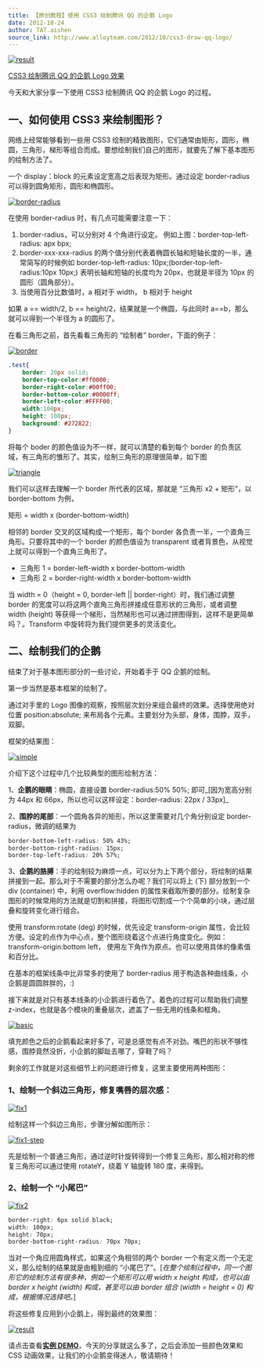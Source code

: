 ```yaml
---
title: 【原创教程】使用 CSS3 绘制腾讯 QQ 的企鹅 Logo
date: 2012-10-24
author: TAT.aishen
source_link: http://www.alloyteam.com/2012/10/css3-draw-qq-logo/
---
```


[![](http://www.alloyteam.com/wp-content/uploads/2012/10/result.png "result")](http://download.alloyteam.com/demo/css3-tencent-qq-logo-basic/ "点击查看 Demo")

[CSS3 绘制腾讯 QQ 的企鹅 Logo 效果](http://www.alloyteam.com/wp-content/demos/css3-tencent-qq-logo-basic/ "点击查看 Demo")

今天和大家分享一下使用 CSS3 绘制腾讯 QQ 的企鹅 Logo 的过程。

## 一、如何使用 CSS3 来绘制图形？

网络上经常能够看到一些用 CSS3 绘制的精致图形，它们通常由矩形，圆形，椭圆，三角形，梯形等组合而成。要想绘制我们自己的图形，就要先了解下基本图形的绘制方法了。

一个 display：block 的元素设定宽高之后表现为矩形。通过设定 border-radius 可以得到圆角矩形，圆形和椭圆形。

[![](http://www.alloyteam.com/wp-content/uploads/2012/10/border-radius.png "border-radius")](http://www.alloyteam.com/wp-content/uploads/2012/10/border-radius.png)

在使用 border-radius 时，有几点可能需要注意一下：

1.  border-radius，可以分别对 4 个角进行设定。 例如上图：border-top-left-radius: apx bpx;
2.  border-xxx-xxx-radius 的两个值分别代表着椭圆长轴和短轴长度的一半，通常简写的时候例如 border-top-left-radius: 10px;(border-top-left-radius:10px 10px;) 表明长轴和短轴的长度均为 20px，也就是半径为 10px 的圆形（圆角部分）。
3.  当使用百分比数值时，a 相对于 width， b 相对于 height

如果 a == width/2, b == height/2，结果就是一个椭圆，与此同时 a==b，那么就可以得到一个半径为 a 的圆形了。

在看三角形之前，首先看看三角形的 “绘制者” border，下面的例子：

[![](http://www.alloyteam.com/wp-content/uploads/2012/10/border.png "border")](http://www.alloyteam.com/wp-content/uploads/2012/10/border.png)

```css
.test{
	border: 20px solid;
	border-top-color:#ff0000;
	border-right-color:#00ff00;
	border-bottom-color:#0000ff;
	border-left-color:#FFFF00;
	width:100px;
	height: 100px;
	background: #272822;
}
```

将每个 boder 的颜色值设为不一样，就可以清楚的看到每个 border 的负责区域，有三角形的雏形了。其实，绘制三角形的原理很简单，如下图

[![](http://www.alloyteam.com/wp-content/uploads/2012/10/triangle.png "triangle")](http://www.alloyteam.com/wp-content/uploads/2012/10/triangle.png)

我们可以这样去理解一个 border 所代表的区域，那就是 “三角形 x2 + 矩形”，以 border-bottom 为例，

矩形 = width x (border-bottom-width)

相邻的 border 交叉的区域构成一个矩形，每个 border 各负责一半，一个直角三角形。只要将其中的一个 border 的颜色值设为 transparent 或者背景色，从视觉上就可以得到一个直角三角形了。

-   三角形 1 = border-left-width x border-bottom-width
-   三角形 2 = border-right-width x border-bottom-width

当 width = 0（height = 0, border-left || border-right）时，我们通过调整 border 的宽度可以将这两个直角三角形拼接成任意形状的三角形，或者调整 width (height) 等获得一个梯形，当然梯形也可以通过拼图得到，这样不是更简单吗？。Transform 中旋转将为我们提供更多的灵活变化。

## 二、绘制我们的企鹅

结束了对于基本图形部分的一些讨论，开始着手于 QQ 企鹅的绘制。

第一步当然是基本框架的绘制了。

通过对手里的 Logo 图像的观察，按照层次划分来组合最终的效果。选择使用绝对位置 position:absolute; 来布局各个元素。主要划分为头部，身体，围脖，双手，双脚。

框架的结果图：

[![](http://www.alloyteam.com/wp-content/uploads/2012/10/simple.png "simple")](http://www.alloyteam.com/wp-content/uploads/2012/10/simple.png)

介绍下这个过程中几个比较典型的图形绘制方法：

1、**企鹅的眼睛**：椭圆，直接设置 border-radius:50% 50%; 即可_\[因为宽高分别为 44px 和 66px，所以也可以这样设定：border-radius: 22px / 33px]_

2、**围脖的尾部**：一个圆角各异的矩形，所以这里需要对几个角分别设定 border-radius，微调的结果为

```css
border-bottom-left-radius: 50% 43%;
border-bottom-right-radius: 15px;
border-top-left-radius: 20% 57%;
```

3、**企鹅的胳膊**：手的绘制较为麻烦一点，可以分为上下两个部分，将绘制的结果拼接到一起。那么对于不需要的部分怎么办呢？我们可以将上 (下) 部分放到一个 div (container) 中，利用 overflow:hidden 的属性来截取所要的部分。绘制复杂图形的时候常用的方法就是切割和拼接，将图形切割成一个个简单的小块，通过层叠和旋转变化进行组合。

使用 transform:rotate (deg) 的时候，优先设定 transform-origin 属性，会比较方便。设定的点作为中心点，整个图形绕着这个点进行角度变化。例如：transform-origin:bottom left， 使用左下角作为原点。也可以使用具体的像素值和百分比。

在基本的框架线条中比非常多的使用了 border-radius 用于构造各种曲线条，小企鹅是圆圆胖胖的，:)

接下来就是对只有基本线条的小企鹅进行着色了。着色的过程可以帮助我们调整 z-index，也就是各个模块的重叠层次，遮盖了一些无用的线条和框角。

[![](http://www.alloyteam.com/wp-content/uploads/2012/10/basic.png "basic")](http://www.alloyteam.com/wp-content/uploads/2012/10/basic.png)

填充颜色之后的企鹅看起来好多了，可是总感觉有点不对劲。嘴巴的形状不够性感，围脖竟然没折，小企鹅的脚趾去哪了，穿鞋了吗？

剩余的工作就是对这些细节上的问题进行修复，这里主要使用两种图形：

### 1、绘制一个斜边三角形，修复嘴唇的层次感：

[![](http://www.alloyteam.com/wp-content/uploads/2012/10/fix1.png "fix1")](http://www.alloyteam.com/wp-content/uploads/2012/10/fix1.png)

绘制这样一个斜边三角形，步骤分解如图所示：

[![](http://www.alloyteam.com/wp-content/uploads/2012/10/fix1-step.png "fix1-step")](http://www.alloyteam.com/wp-content/uploads/2012/10/fix1-step.png)

先是绘制一个普通三角形，通过逆时针旋转得到一个修复三角形，那么相对称的修复三角形可以通过使用 rotateY，绕着 Y 轴旋转 180 度，来得到。

### 2、绘制一个 “小尾巴”

[![](http://www.alloyteam.com/wp-content/uploads/2012/10/fix2.png "fix2")](http://www.alloyteam.com/wp-content/uploads/2012/10/fix2.png)

```css
border-right: 6px solid black;
width: 100px;
height: 70px;
border-bottom-right-radius: 70px 70px;
```

当对一个角应用圆角样式，如果这个角相邻的两个 border 一个有定义而一个无定义，那么绘制的结果就是由粗到细的 “小尾巴了”。\[_在整个绘制过程中，同一个图形它的绘制方法有很多种，例如一个矩形可以用 width x height 构成，也可以由 border x height (width) 构成，甚至可以由 border 组合 (width = height = 0) 构成，根据情况选择吧。_]

将这些修复应用到小企鹅上，得到最终的效果图：

[![](http://www.alloyteam.com/wp-content/uploads/2012/10/result.png "result")](http://www.alloyteam.com/wp-content/uploads/2012/10/result.png)

请点击查看[**实例 DEMO**](http://www.alloyteam.com/wp-content/demos/css3-tencent-qq-logo-basic/ "查看 demo")，今天的分享就这么多了，之后会添加一些颜色效果和 CSS 动画效果，让我们的小企鹅变得迷人，敬请期待！